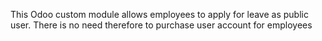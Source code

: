 This Odoo custom module allows employees to apply for leave as public user. There is no need therefore to purchase user account for employees
